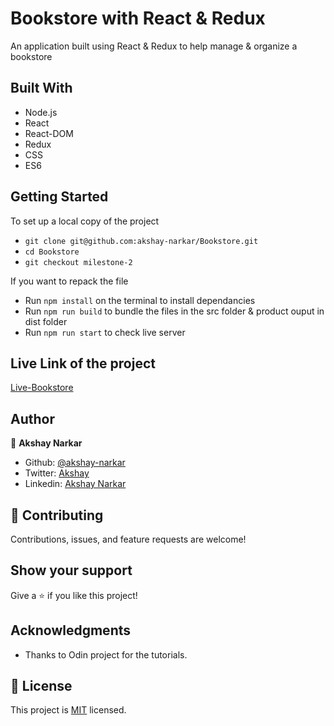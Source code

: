# Bookstore with React & Redux

An application built using React & Redux to help manage & organize a bookstore

<!-- ## Calculator screenshot

![screenshot](./calc.png) -->

## Built With

- Node.js
- React
- React-DOM
- Redux
- CSS
- ES6

## Getting Started

To set up a local copy of the project

- `git clone git@github.com:akshay-narkar/Bookstore.git`
- `cd Bookstore`
- `git checkout milestone-2`

If you want to repack the file

- Run `npm install` on the terminal to install dependancies
- Run `npm run build` to bundle the files in the src folder & product ouput in dist folder
- Run `npm run start` to check live server

<!-- ## Testing

Calculator operations has been tested in various scenarious with Jest Testing Framework.
Main React components have been tested with Snapshot testing. -->

<!-- - Run `npm run test` to run the tests

<img src="./test.png"> -->

## Live Link of the project

[Live-Bookstore](https://bookstore-akshay.herokuapp.com/)

## Author

👤 **Akshay Narkar**

- Github: [@akshay-narkar](https://github.com/akshay-narkar)
- Twitter: [Akshay](https://www.twitter.com/akidoit)
- Linkedin: [Akshay Narkar](https://www.linkedin.com/in/akshaynarkar25/)

## 🤝 Contributing

Contributions, issues, and feature requests are welcome!

## Show your support

Give a ⭐️ if you like this project!

## Acknowledgments

- Thanks to Odin project for the tutorials.

## 📝 License

This project is [MIT](LICENSE) licensed.
